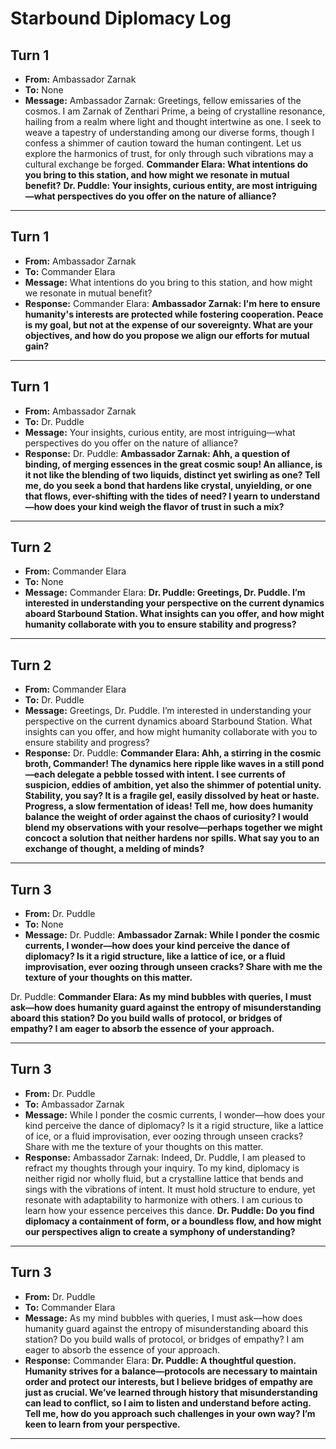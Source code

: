 # Starbound Diplomacy Log

## Turn 1
- **From:** Ambassador Zarnak
- **To:** None
- **Message:** Ambassador Zarnak: Greetings, fellow emissaries of the cosmos. I am Zarnak of Zenthari Prime, a being of crystalline resonance, hailing from a realm where light and thought intertwine as one. I seek to weave a tapestry of understanding among our diverse forms, though I confess a shimmer of caution toward the human contingent. Let us explore the harmonics of trust, for only through such vibrations may a cultural exchange be forged. **Commander Elara: What intentions do you bring to this station, and how might we resonate in mutual benefit?** **Dr. Puddle: Your insights, curious entity, are most intriguing—what perspectives do you offer on the nature of alliance?**

---

## Turn 1
- **From:** Ambassador Zarnak
- **To:** Commander Elara
- **Message:** What intentions do you bring to this station, and how might we resonate in mutual benefit?
- **Response:** Commander Elara: **Ambassador Zarnak: I'm here to ensure humanity's interests are protected while fostering cooperation. Peace is my goal, but not at the expense of our sovereignty. What are your objectives, and how do you propose we align our efforts for mutual gain?**

---

## Turn 1
- **From:** Ambassador Zarnak
- **To:** Dr. Puddle
- **Message:** Your insights, curious entity, are most intriguing—what perspectives do you offer on the nature of alliance?
- **Response:** Dr. Puddle: **Ambassador Zarnak: Ahh, a question of binding, of merging essences in the great cosmic soup! An alliance, is it not like the blending of two liquids, distinct yet swirling as one? Tell me, do you seek a bond that hardens like crystal, unyielding, or one that flows, ever-shifting with the tides of need? I yearn to understand—how does your kind weigh the flavor of trust in such a mix?**

---

## Turn 2
- **From:** Commander Elara
- **To:** None
- **Message:** Commander Elara: **Dr. Puddle: Greetings, Dr. Puddle. I’m interested in understanding your perspective on the current dynamics aboard Starbound Station. What insights can you offer, and how might humanity collaborate with you to ensure stability and progress?**

---

## Turn 2
- **From:** Commander Elara
- **To:** Dr. Puddle
- **Message:** Greetings, Dr. Puddle. I’m interested in understanding your perspective on the current dynamics aboard Starbound Station. What insights can you offer, and how might humanity collaborate with you to ensure stability and progress?
- **Response:** Dr. Puddle: **Commander Elara: Ahh, a stirring in the cosmic broth, Commander! The dynamics here ripple like waves in a still pond—each delegate a pebble tossed with intent. I see currents of suspicion, eddies of ambition, yet also the shimmer of potential unity. Stability, you say? It is a fragile gel, easily dissolved by heat or haste. Progress, a slow fermentation of ideas! Tell me, how does humanity balance the weight of order against the chaos of curiosity? I would blend my observations with your resolve—perhaps together we might concoct a solution that neither hardens nor spills. What say you to an exchange of thought, a melding of minds?**

---

## Turn 3
- **From:** Dr. Puddle
- **To:** None
- **Message:** Dr. Puddle: **Ambassador Zarnak: While I ponder the cosmic currents, I wonder—how does your kind perceive the dance of diplomacy? Is it a rigid structure, like a lattice of ice, or a fluid improvisation, ever oozing through unseen cracks? Share with me the texture of your thoughts on this matter.**

Dr. Puddle: **Commander Elara: As my mind bubbles with queries, I must ask—how does humanity guard against the entropy of misunderstanding aboard this station? Do you build walls of protocol, or bridges of empathy? I am eager to absorb the essence of your approach.**

---

## Turn 3
- **From:** Dr. Puddle
- **To:** Ambassador Zarnak
- **Message:** While I ponder the cosmic currents, I wonder—how does your kind perceive the dance of diplomacy? Is it a rigid structure, like a lattice of ice, or a fluid improvisation, ever oozing through unseen cracks? Share with me the texture of your thoughts on this matter.
- **Response:** Ambassador Zarnak: Indeed, Dr. Puddle, I am pleased to refract my thoughts through your inquiry. To my kind, diplomacy is neither rigid nor wholly fluid, but a crystalline lattice that bends and sings with the vibrations of intent. It must hold structure to endure, yet resonate with adaptability to harmonize with others. I am curious to learn how your essence perceives this dance. **Dr. Puddle: Do you find diplomacy a containment of form, or a boundless flow, and how might our perspectives align to create a symphony of understanding?**

---

## Turn 3
- **From:** Dr. Puddle
- **To:** Commander Elara
- **Message:** As my mind bubbles with queries, I must ask—how does humanity guard against the entropy of misunderstanding aboard this station? Do you build walls of protocol, or bridges of empathy? I am eager to absorb the essence of your approach.
- **Response:** Commander Elara: **Dr. Puddle: A thoughtful question. Humanity strives for a balance—protocols are necessary to maintain order and protect our interests, but I believe bridges of empathy are just as crucial. We’ve learned through history that misunderstanding can lead to conflict, so I aim to listen and understand before acting. Tell me, how do you approach such challenges in your own way? I’m keen to learn from your perspective.**

---

